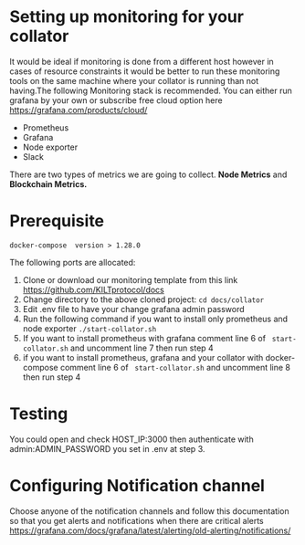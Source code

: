 # Setting up monitoring for your collator

It would be ideal if monitoring is done from a different host however in cases of resource constraints it would be better to run these monitoring tools on the same machine where your collator is running than not having.The following Monitoring stack is recommended.
You can either run grafana by your own or subscribe free cloud option here https://grafana.com/products/cloud/

- Prometheus
- Grafana
- Node exporter
- Slack

There are two types of metrics we are going to collect. **Node Metrics** and **Blockchain Metrics.**

# Prerequisite
```
docker-compose  version > 1.28.0
```
The following ports are allocated:

1. Clone or download our monitoring template from this link https://github.com/KILTprotocol/docs
2. Change directory to the above cloned project: ```cd docs/collator```
3. Edit .env file to have your change grafana admin password
4. Run the following command if you want to install only prometheus and node exporter
```./start-collator.sh```
5. If you want to install prometheus with grafana comment line 6 of ``` start-collator.sh``` and uncomment line 7 then run step 4
6. if you want to install prometheus, grafana and your collator with docker-compose comment line 6  of ``` start-collator.sh``` and uncomment line 8 then run  step 4

# Testing
You could open and check HOST_IP:3000  then authenticate with admin:ADMIN_PASSWORD you set in .env at step 3.

# Configuring Notification channel
Choose anyone of the notification channels and follow this documentation so that you get alerts and notifications when there are critical alerts
https://grafana.com/docs/grafana/latest/alerting/old-alerting/notifications/
